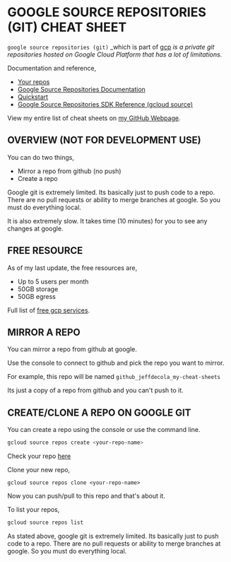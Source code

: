 # GOOGLE SOURCE REPOSITORIES (GIT) CHEAT SHEET

`google source repositories (git)` _which is part of
[gcp](https://github.com/JeffDeCola/my-cheat-sheets/tree/master/software/service-providers/google-cloud-platform-cheat-sheet)
_is a private git repositories hosted on Google Cloud Platform
that has a lot of limitations._

Documentation and reference,

* [Your repos](https://source.cloud.google.com/repos)
* [Google Source Repositories Documentation](https://cloud.google.com/source-repositories/docs/)
* [Quickstart](https://cloud.google.com/source-repositories/docs/quickstart)
* [Google Source Repositories SDK Reference (gcloud source)](https://cloud.google.com/sdk/gcloud/reference/source/)

View my entire list of cheat sheets on
[my GitHub Webpage](https://jeffdecola.github.io/my-cheat-sheets/).

## OVERVIEW (NOT FOR DEVELOPMENT USE)

You can do two things,

* Mirror a repo from github (no push)
* Create a repo

Google git is extremely limited. Its basically just to push
code to a repo. There are no pull requests or ability to
merge branches at google.  So you must do everything local.

It is also extremely slow.  It takes time (10 minutes)
for you to see any changes at google.

## FREE RESOURCE

As of my last update, the free resources are,

* Up to 5 users per month
* 50GB storage
* 50GB egress

Full list of [free gcp services](https://cloud.google.com/free/docs/gcp-free-tier).

## MIRROR A REPO

You can mirror a repo from github at google.

Use the console to connect to github and pick the repo you want to mirror.

For example, this repo will be named `github_jeffdecola_my-cheat-sheets`

Its just a copy of a repo from github and you can't push to it.

## CREATE/CLONE A REPO ON GOOGLE GIT

You can create a repo using the console or use the command line.

```bash
gcloud source repos create <your-repo-name>
```

Check your repo [here](https://source.cloud.google.com/repos)

Clone your new repo,

```
gcloud source repos clone <your-repo-name>
```

Now you can push/pull to this repo and that's about it.

To list your repos,

```bash
gcloud source repos list
```

As stated above, google git is extremely limited. Its basically just to push
code to a repo. There are no pull requests or ability to
merge branches at google.  So you must do everything local.
